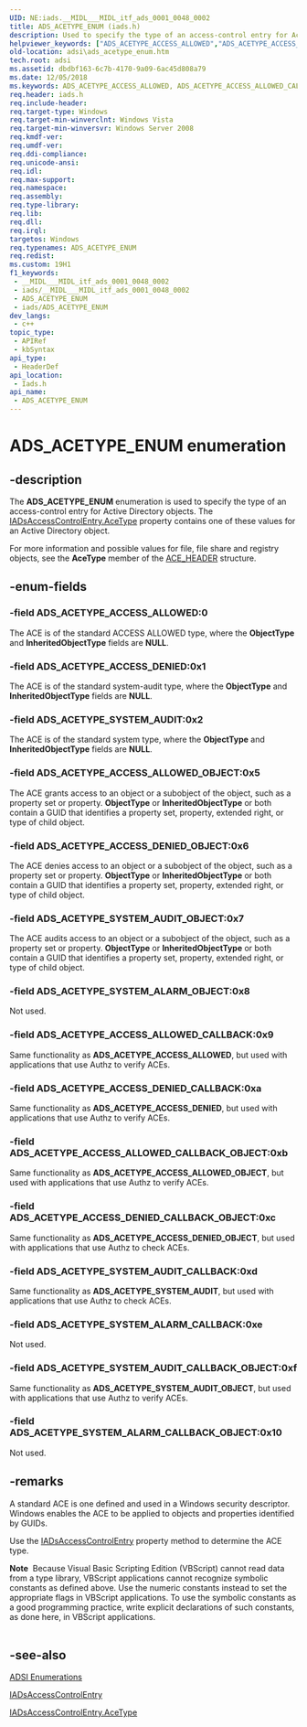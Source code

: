 ```yaml
---
UID: NE:iads.__MIDL___MIDL_itf_ads_0001_0048_0002
title: ADS_ACETYPE_ENUM (iads.h)
description: Used to specify the type of an access-control entry for Active Directory objects.
helpviewer_keywords: ["ADS_ACETYPE_ACCESS_ALLOWED","ADS_ACETYPE_ACCESS_ALLOWED_CALLBACK","ADS_ACETYPE_ACCESS_ALLOWED_CALLBACK_OBJECT","ADS_ACETYPE_ACCESS_ALLOWED_OBJECT","ADS_ACETYPE_ACCESS_DENIED","ADS_ACETYPE_ACCESS_DENIED_CALLBACK","ADS_ACETYPE_ACCESS_DENIED_CALLBACK_OBJECT","ADS_ACETYPE_ACCESS_DENIED_OBJECT","ADS_ACETYPE_ENUM","ADS_ACETYPE_ENUM enumeration [ADSI]","ADS_ACETYPE_SYSTEM_ALARM_CALLBACK","ADS_ACETYPE_SYSTEM_ALARM_CALLBACK_OBJECT","ADS_ACETYPE_SYSTEM_ALARM_OBJECT","ADS_ACETYPE_SYSTEM_AUDIT","ADS_ACETYPE_SYSTEM_AUDIT_CALLBACK","ADS_ACETYPE_SYSTEM_AUDIT_CALLBACK_OBJECT","ADS_ACETYPE_SYSTEM_AUDIT_OBJECT","_ds_ads_acetype_enum","adsi.ads__acetype__enum","adsi.ads_acetype_enum","iads/ADS_ACETYPE_ACCESS_ALLOWED","iads/ADS_ACETYPE_ACCESS_ALLOWED_CALLBACK","iads/ADS_ACETYPE_ACCESS_ALLOWED_CALLBACK_OBJECT","iads/ADS_ACETYPE_ACCESS_ALLOWED_OBJECT","iads/ADS_ACETYPE_ACCESS_DENIED","iads/ADS_ACETYPE_ACCESS_DENIED_CALLBACK","iads/ADS_ACETYPE_ACCESS_DENIED_CALLBACK_OBJECT","iads/ADS_ACETYPE_ACCESS_DENIED_OBJECT","iads/ADS_ACETYPE_ENUM","iads/ADS_ACETYPE_SYSTEM_ALARM_CALLBACK","iads/ADS_ACETYPE_SYSTEM_ALARM_CALLBACK_OBJECT","iads/ADS_ACETYPE_SYSTEM_ALARM_OBJECT","iads/ADS_ACETYPE_SYSTEM_AUDIT","iads/ADS_ACETYPE_SYSTEM_AUDIT_CALLBACK","iads/ADS_ACETYPE_SYSTEM_AUDIT_CALLBACK_OBJECT","iads/ADS_ACETYPE_SYSTEM_AUDIT_OBJECT"]
old-location: adsi\ads_acetype_enum.htm
tech.root: adsi
ms.assetid: dbdbf163-6c7b-4170-9a09-6ac45d808a79
ms.date: 12/05/2018
ms.keywords: ADS_ACETYPE_ACCESS_ALLOWED, ADS_ACETYPE_ACCESS_ALLOWED_CALLBACK, ADS_ACETYPE_ACCESS_ALLOWED_CALLBACK_OBJECT, ADS_ACETYPE_ACCESS_ALLOWED_OBJECT, ADS_ACETYPE_ACCESS_DENIED, ADS_ACETYPE_ACCESS_DENIED_CALLBACK, ADS_ACETYPE_ACCESS_DENIED_CALLBACK_OBJECT, ADS_ACETYPE_ACCESS_DENIED_OBJECT, ADS_ACETYPE_ENUM, ADS_ACETYPE_ENUM enumeration [ADSI], ADS_ACETYPE_SYSTEM_ALARM_CALLBACK, ADS_ACETYPE_SYSTEM_ALARM_CALLBACK_OBJECT, ADS_ACETYPE_SYSTEM_ALARM_OBJECT, ADS_ACETYPE_SYSTEM_AUDIT, ADS_ACETYPE_SYSTEM_AUDIT_CALLBACK, ADS_ACETYPE_SYSTEM_AUDIT_CALLBACK_OBJECT, ADS_ACETYPE_SYSTEM_AUDIT_OBJECT, _ds_ads_acetype_enum, adsi.ads__acetype__enum, adsi.ads_acetype_enum, iads/ADS_ACETYPE_ACCESS_ALLOWED, iads/ADS_ACETYPE_ACCESS_ALLOWED_CALLBACK, iads/ADS_ACETYPE_ACCESS_ALLOWED_CALLBACK_OBJECT, iads/ADS_ACETYPE_ACCESS_ALLOWED_OBJECT, iads/ADS_ACETYPE_ACCESS_DENIED, iads/ADS_ACETYPE_ACCESS_DENIED_CALLBACK, iads/ADS_ACETYPE_ACCESS_DENIED_CALLBACK_OBJECT, iads/ADS_ACETYPE_ACCESS_DENIED_OBJECT, iads/ADS_ACETYPE_ENUM, iads/ADS_ACETYPE_SYSTEM_ALARM_CALLBACK, iads/ADS_ACETYPE_SYSTEM_ALARM_CALLBACK_OBJECT, iads/ADS_ACETYPE_SYSTEM_ALARM_OBJECT, iads/ADS_ACETYPE_SYSTEM_AUDIT, iads/ADS_ACETYPE_SYSTEM_AUDIT_CALLBACK, iads/ADS_ACETYPE_SYSTEM_AUDIT_CALLBACK_OBJECT, iads/ADS_ACETYPE_SYSTEM_AUDIT_OBJECT
req.header: iads.h
req.include-header: 
req.target-type: Windows
req.target-min-winverclnt: Windows Vista
req.target-min-winversvr: Windows Server 2008
req.kmdf-ver: 
req.umdf-ver: 
req.ddi-compliance: 
req.unicode-ansi: 
req.idl: 
req.max-support: 
req.namespace: 
req.assembly: 
req.type-library: 
req.lib: 
req.dll: 
req.irql: 
targetos: Windows
req.typenames: ADS_ACETYPE_ENUM
req.redist: 
ms.custom: 19H1
f1_keywords:
 - __MIDL___MIDL_itf_ads_0001_0048_0002
 - iads/__MIDL___MIDL_itf_ads_0001_0048_0002
 - ADS_ACETYPE_ENUM
 - iads/ADS_ACETYPE_ENUM
dev_langs:
 - c++
topic_type:
 - APIRef
 - kbSyntax
api_type:
 - HeaderDef
api_location:
 - Iads.h
api_name:
 - ADS_ACETYPE_ENUM
---
```


# ADS_ACETYPE_ENUM enumeration


## -description

The <b>ADS_ACETYPE_ENUM</b> enumeration is used to specify the type of an access-control entry for Active Directory objects. The <a href="/windows/desktop/ADSI/iadsaccesscontrolentry-property-methods">IADsAccessControlEntry.AceType</a> property contains one of these values for an Active Directory object.

For more information and possible values for file, file share and registry objects, see the <b>AceType</b> member of the <a href="/windows/desktop/api/winnt/ns-winnt-ace_header">ACE_HEADER</a> structure.

## -enum-fields

### -field ADS_ACETYPE_ACCESS_ALLOWED:0

The ACE is of the standard ACCESS ALLOWED type, where the <b>ObjectType</b> and <b>InheritedObjectType</b> fields are <b>NULL</b>.

### -field ADS_ACETYPE_ACCESS_DENIED:0x1

The ACE is of the standard system-audit type, where the <b>ObjectType</b> and <b>InheritedObjectType</b> fields are <b>NULL</b>.

### -field ADS_ACETYPE_SYSTEM_AUDIT:0x2

The ACE is of the standard system type, where the <b>ObjectType</b> and <b>InheritedObjectType</b> fields are <b>NULL</b>.

### -field ADS_ACETYPE_ACCESS_ALLOWED_OBJECT:0x5

The ACE grants access to an object or a subobject of the object, such as a property set or property. <b>ObjectType</b> or <b>InheritedObjectType</b> or both contain a GUID that identifies a property set, property, extended right, or type of child object.

### -field ADS_ACETYPE_ACCESS_DENIED_OBJECT:0x6

The ACE denies access to an object or a subobject of the object, such as a property set or property. <b>ObjectType</b> or <b>InheritedObjectType</b> or both contain a GUID that identifies a property set, property, extended right, or type of child object.

### -field ADS_ACETYPE_SYSTEM_AUDIT_OBJECT:0x7

The ACE audits access to an object or a subobject of the object, such as a property set or property. <b>ObjectType</b> or <b>InheritedObjectType</b> or both contain a GUID that identifies a property set, property, extended right, or type of child object.

### -field ADS_ACETYPE_SYSTEM_ALARM_OBJECT:0x8

Not used.

### -field ADS_ACETYPE_ACCESS_ALLOWED_CALLBACK:0x9

Same functionality as <b>ADS_ACETYPE_ACCESS_ALLOWED</b>, but used with applications that use Authz to verify ACEs.

### -field ADS_ACETYPE_ACCESS_DENIED_CALLBACK:0xa

Same functionality as <b>ADS_ACETYPE_ACCESS_DENIED</b>, but used with applications that use Authz to verify ACEs.

### -field ADS_ACETYPE_ACCESS_ALLOWED_CALLBACK_OBJECT:0xb

Same functionality as <b>ADS_ACETYPE_ACCESS_ALLOWED_OBJECT</b>, but used with applications that use Authz to verify ACEs.

### -field ADS_ACETYPE_ACCESS_DENIED_CALLBACK_OBJECT:0xc

Same functionality as <b>ADS_ACETYPE_ACCESS_DENIED_OBJECT</b>, but used with applications that use Authz to check ACEs.

### -field ADS_ACETYPE_SYSTEM_AUDIT_CALLBACK:0xd

Same functionality as <b>ADS_ACETYPE_SYSTEM_AUDIT</b>, but used with applications that use Authz to check ACEs.

### -field ADS_ACETYPE_SYSTEM_ALARM_CALLBACK:0xe

Not used.

### -field ADS_ACETYPE_SYSTEM_AUDIT_CALLBACK_OBJECT:0xf

Same functionality as <b>ADS_ACETYPE_SYSTEM_AUDIT_OBJECT</b>, but used with applications that use Authz to verify ACEs.

### -field ADS_ACETYPE_SYSTEM_ALARM_CALLBACK_OBJECT:0x10

Not used.

## -remarks

A standard ACE is one defined and used in a Windows security descriptor. Windows enables the ACE to be applied to objects and properties identified by GUIDs.

Use the  <a href="/windows/desktop/api/iads/nn-iads-iadsaccesscontrolentry">IADsAccessControlEntry</a> property method to determine the ACE type.

<div class="alert"><b>Note</b>  Because Visual Basic Scripting Edition (VBScript) cannot read data from a type library, VBScript applications cannot recognize symbolic constants as defined above. Use the numeric constants instead to set the appropriate flags in VBScript applications. To use the symbolic constants as a good programming practice, write explicit declarations of such constants, as done here, in VBScript applications.</div>
<div> </div>

## -see-also

<a href="/windows/desktop/ADSI/adsi-enumerations">ADSI Enumerations</a>



<a href="/windows/desktop/api/iads/nn-iads-iadsaccesscontrolentry">IADsAccessControlEntry</a>



<a href="/windows/desktop/ADSI/iadsaccesscontrolentry-property-methods">IADsAccessControlEntry.AceType</a>
